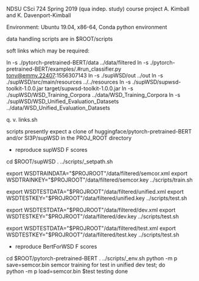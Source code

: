 
NDSU CSci 724 Spring 2019 (qua indep. study)  course project
A. Kimball and K. Davenport-Kimball

Environment:  Ubuntu 19.04, x86-64, Conda python environment

data handling scripts are in $ROOT/scripts

soft links which may be required:

ln -s ./pytorch-pretrained-BERT/data  ../data/filtered
ln -s ./pytorch-pretrained-BERT/examples/.#run_classifier.py  tony@emmy.22407:1556307143
ln -s ./supWSD/out  ../out
ln -s ./supWSD/src/main/resources  ../../resources
ln -s ./supWSD/supwsd-toolkit-1.0.0.jar  target/supwsd-toolkit-1.0.0.jar
ln -s ./supWSD/WSD_Training_Corpora  ../data/WSD_Training_Corpora
ln -s ./supWSD/WSD_Unified_Evaluation_Datasets  ../data/WSD_Unified_Evaluation_Datasets

q. v.  links.sh

scripts presently expect a clone of
  huggingface/pytorch-pretrained-BERT and/or SI3P/supWSD
in the PROJ_ROOT directory

* reproduce supWSD F scores

cd $ROOT/supWSD
. ../scripts/_setpath.sh

export WSDTRAINDATA="$PROJROOT"/data/filtered/semcor.xml
export WSDTRAINKEY="$PROJROOT"/data/filtered/semcor.key
../scripts/train.sh

export WSDTESTDATA="$PROJROOT"/data/filtered/unified.xml
export WSDTESTKEY="$PROJROOT"/data/filtered/unified.key
../scripts/test.sh

export WSDTESTDATA="$PROJROOT"/data/filtered/dev.xml
export WSDTESTKEY="$PROJROOT"/data/filtered/dev.key
../scripts/test.sh

export WSDTESTDATA="$PROJROOT"/data/filtered/test.xml
export WSDTESTKEY="$PROJROOT"/data/filtered/test.key
../scripts/test.sh

* reproduce BertForWSD F scores

cd $ROOT/pytorch-pretrained-BERT
. ../scripts/_env.sh
python -m p save=semcor.bin semcor training
for test in unified dev test; do       
    python -m p load=semcor.bin $test testing
done



